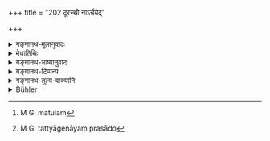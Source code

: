+++
title = "202 दूरस्थो नाऽर्चयेद्"

+++

<details><summary>गङ्गानथ-मूलानुवादः</summary>

He should not offer his worship to the teacher while at a distance from him; nor when angry, nor near a woman. If seated upon a conveyance or a seat, he should come down and then salute him.—(202)
</details>

<details><summary>मेधातिथिः</summary>

अत्र परप्रेषणेन गन्धमाल्यादेर् अर्पणं प्रतिषिध्यते । स्वयंकृते परेण च कारिते तुल्यं कर्तृत्वम् । प्रयोजके ऽपि कर्तृत्वस्मरणाद् इत्य् एतया बुद्ध्या प्राप्ते परमुखेनार्चने प्रतिषेधः । अशक्तौ ग्रामान्तरस्थस्य न दोषः, ग्रामान्तरं गच्छत्य् उपाध्याये भवान् अभिवादयतां स गत्वा तम्[^५२०] अभिवादयत इत्यादिव्यवहारदर्शनात् । **न क्रुद्धः** । गुरौ क्रोधासंभवाद् अन्यनिमित्ते ऽपि क्रोधे पूजाकाले तत्त्यागेन चित्तप्रसादो[^५२१] ऽभिधीयते । क्रुद्धम् इत्य् अन्ये पठन्ति । **नान्तिके** समीपे **स्त्रियाः** कामिन्याः स्थितम् । गुर्वाराधनपरत्वाच् छुश्रूषाकलापस्य येन चित्तखेद आशङ्क्यते स निषिध्यते । अतः स्त्रिया इत्य् एवं व्याख्यातम् । **यानं** गन्त्र्यादि । **आसनं** पीठिकामञ्चादि । ततो **ऽवरुह्य** अवतीर्य **अभिवादयेत्** ।


[^५२१]:
     M G: tattyāgenāyaṃ prasādo


[^५२०]:
     M G: mātulam

- "<u>शय्यासनस्थः</u>" (म्ध् २.११९) इत्य् अत्रासनाद् उत्थानम् उक्तम्, अनेनावरोहणं विधीयते । मञ्चाद् वासनाद् उत्थानम् अनवरोहतो ऽपि संभवति । अवरोहणं तर्हि अनुत्थितस्य च न संभवति । अतो ऽनेनैव सिद्धे शय्यासनेत्य् अत्रासनग्रहणम् अनर्थकम् ।

- <u>नानर्थकम्</u> । यदि शिष्यः पराङ्मुखः प्रत्यग्देशाद् आगतं गुरुं मन्येत तदासनस्थ एव संभ्रमपरावृत्तस् तदभिमुखीभूत उत्तिष्ठेन् न तूत्थायाभिपरावर्तेत । तथा ह्य् उत्थानक्रियया संमुखीभवनं व्यवधीयेत । ततः कुप्येद् गुरुः । पराङ्मुखस्योत्तिष्ठतो गुरुर् एवम् अपि मन्येत- "नायं ममाभ्युत्थितो निमित्तान्तरकृतम् एवास्याभ्युत्थानम्" । तस्माद् अर्थवद् उभयत्राप्य् आसनग्रहणम् ॥ २.२०२ ॥
</details>

<details><summary>गङ्गानथ-भाष्यानुवादः</summary>

What is prohibited here is the act of sending sandal-paint, garlands and other articles of worship through a messenger. It being found possible that one might be prompted to offer such worship by the consideration that ‘whether one does an act himself or gets it done by another, he is equally the *doer* in both cases, since the prompter also has been regarded as the agent,’—the present verse prohibits such offering of worship through other persons. There is no harm in doing this, either when one is himself incapacitated, or when h e happens to be in a different village; for we find people adopting such usage as—when the Teacher has gone to another village, the pupil tells some one who happens to be going to the same village ‘please offer my salutations to my Teacher,’ and this other person goes and salutes him.

‘*Nor when angry*’;—it being impossible for any one to be angry with his Teacher, the meaning is that if one happens to be angry with some one, he should, at the time of offering hi s obeisance, give up the anger and keep his mind calm. Some people read ‘*kruddham*,’ (making ‘angry’ qualify the Teacher).

‘*Nor near*’—in proximity to—‘*a woman*’—his loving wife; *i.e*., not while the Teacher is seated near her. The entire process of service of the Teacher being meant for winning his favour, anything likely to displease him has been prohibited. It is in view of this that the term ‘woman’ has been explained as above.

‘*Conveyance*’—such as the cart and the rest.

‘*Seat*’—small or large wooden platforms.

From these one should come down and then salute the Teacher.

Under verse 119 what was laid down was simply *rising* from the seat; while here it is *coming down* from it that is enjoined. When one is seated upon a wooden platform, it is possible for him to *rise* without
*coming down* from it.

“But *coming down* from the seat is not possible without *rising*; so that the *rising* being already implied in the present injunction, whàt is laid down in 119 becomes superfluous.”

It is not superfluous; what is meant by it is that when it so happens that the pupil is seated with his face towards one side, and the Teacher approaches from behind him,—as soon tvs the pupil becomes cognisant of his approach, he should turn his face towards the Teacher and then rise; and be should not rise and then turn round; as in so doing the act of
*turning towards* the Teacher becomes intervened by that of *rising*;
and this might displease the Teacher, who would think that ‘he was rising for some other reason, not for honouring me.’

Thus the mention of the ‘seat’ has its use in both places (here and in 119).—(202)
</details>

<details><summary>गङ्गानथ-टिप्पन्यः</summary>

This verse is quoted in *Madanapārijāta* (p. 107);—and in
*Vīramitrodaya* (Saṃskāra, p. 461).
</details>

<details><summary>गङ्गानथ-तुल्य-वाक्यानि</summary>

*Āpastamba Dharmasūtra* (1.14.16-17).—‘He should salute him after
descending;—in every case, one should stand up and then salute.’

*Āpastamba Dharmasūtra* (Vīramitrodaya-Saṃskāra, p. 464).—‘The Teacher
should not be saluted while he is in a difficult situation; one should come down before saluting the Teacher; one should be calm and collected when saluting, the Teacher also being calm and collected; nor should he salute him with shoes on, or with head covered.’

*Gautama* (2.30).—‘One should leave off his seat or bed before answering
the Teacher.’

*Gautama* (Vīramitrodaya-Saṃskāra, p. 464).—‘While one is wearing shoes,
one should not eat or salute or address (a superior).’

*Baudhāyana* (1.2. 29).—‘When the Teacher is seated, the pupil, while
addressing him, should not remain seated; when the Teacher is lying down, the pupil addressing him should not remain lying down.’

*Śaṅkha-Likhita* (Vīramitrodaya-Saṃskāra, p. 461).—‘One should not offer
salutation while carrying the water-jar, or begging alms, or carrying flowers and such things, or while impure, or while repeating Mantras, or performing rites in honour of Gods or Pitṛs; or in an assembly in an inaudible tone.’

*Viṣṇu* (Vīramitrodaya-Saṃskāra, p. 464).—‘In assemblies, at a
sacrificial session, or in a King’s palace, one should simply bow down to the Brāhmaṇas, and not offer salutation with the formula prescribed.’

*Baudhāyana* (Vīramitrodaya-Saṃskāra, p. 464).—‘While carrying fuel, or
water-jar, or flowers, or food or such things, one should not offer salutation; nor in an assemblage of people.’

*Laghu-Hārīta* (Vīramitrodaya-Saṃskāra, p. 465).—‘A person who is
repeating Mantras, or attending a sacrificial session, or carrying fuel, flowers, kuśa, fire, water-jar or food should not be saluted.’
</details>

<details><summary>Bühler</summary>

202	He must not serve the (teacher by the intervention of another) while he himself stands aloof, nor when he (himself) is angry, nor when a woman is near; if he is seated in a carriage or on a (raised) seat, he must descend and afterwards salute his (teacher).
</details>

